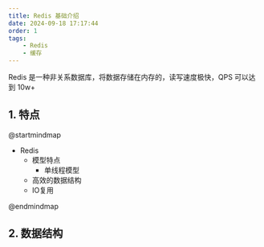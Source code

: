 ```yaml
---
title: Redis 基础介绍
date: 2024-09-18 17:17:44
order: 1
tags: 
    - Redis
    - 缓存
---
```


Redis 是一种非关系数据库，将数据存储在内存的，读写速度极快，QPS 可以达到 10w+

## 1. 特点

@startmindmap

* Redis 
  * 模型特点
    * 单线程模型
  * 高效的数据结构
  * IO复用

@endmindmap

## 2. 数据结构





